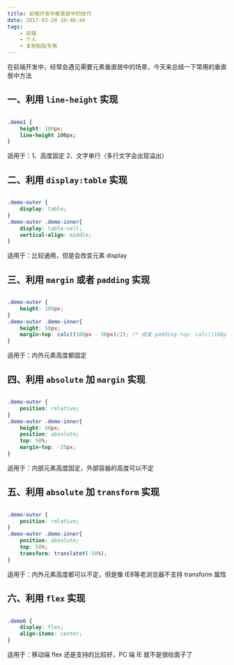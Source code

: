 ```yaml
---
title: 前端开发中垂直居中的技巧
date: 2017-03-20 10:46:44
tags:
    - 前端
    - 个人
    - 复制粘贴专用
---
```


在前端开发中，经常会遇见需要元素垂直居中的场景，今天来总结一下常用的垂直居中方法

<!--more-->

## 一、利用 `line-height` 实现

```css

.demo1 { 
    height: 100px;
    line-height 100px;
}

```

适用于：1、高度固定 2、文字单行（多行文字会出现溢出）

## 二、利用 `display:table` 实现

```css

.demo-outer { 
    display: table;
}
.demo-outer .demo-inner{
    display: table-cell;
    vertical-align: middle;
}

```

适用于：比较通用，但是会改变元素 display

## 三、利用 `margin` 或者 `padding` 实现

```css

.demo-outer { 
    height: 100px;
}
.demo-outer .demo-inner{
    height: 50px;
    margin-top: calc((100px - 50px)/2); /* 或者 padding-top: calc((100px - 50px)/2); */
}

```

适用于：内外元素高度都固定

## 四、利用 `absolute` 加 `margin` 实现

```css

.demo-outer { 
    position: relative;
}
.demo-outer .demo-inner{
    height: 50px;
    position: absolute;
    top: 50%;
    margin-top: -25px;
}

```

适用于：内部元素高度固定，外部容器的高度可以不定

## 五、利用 `absolute` 加 `transform` 实现

```css

.demo-outer { 
    position: relative;
}
.demo-outer .demo-inner{
    position: absolute;
    top: 50%;
    transform: translateY(-50%);
}

```

适用于：内外元素高度都可以不定，但是像 IE8等老浏览器不支持 transform 属性

## 六、利用 `flex` 实现

```css

.demo6 { 
    display: flex;
    align-items: center;
}

```

适用于：移动端 flex 还是支持的比较好，PC 端 IE 就不是很给面子了
